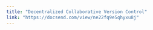 ```yaml
---
title: "Decentralized Collaborative Version Control"
link: "https://docsend.com/view/ne22fq9e5qhyxu8j"
---
```


